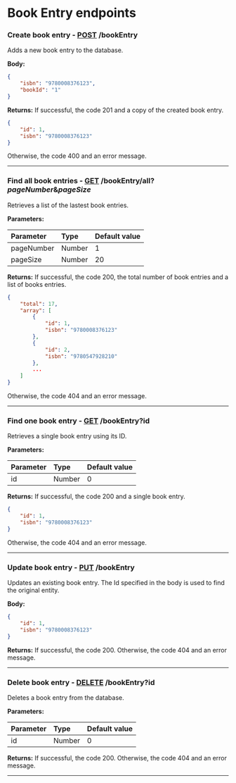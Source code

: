# Book Entry endpoints

### Create book entry - [POST]() /bookEntry

Adds a new book entry to the database.

**Body:**

```json
{
    "isbn": "9780008376123",
    "bookId": "1"
}
```

**Returns:** If successful, the code 201 and a copy of the created book entry.

```json
{
    "id": 1,
    "isbn": "9780008376123"
}
```

Otherwise, the code 400 and an error message.

---

### Find all book entries - [GET]() /bookEntry/all?*pageNumber*&*pageSize*

Retrieves a list of the lastest book entries.

**Parameters:**

| Parameter  | Type   | Default value |
|:-----------|:-------|:--------------|
| pageNumber | Number | 1             |
| pageSize   | Number | 20            |

**Returns:** If successful, the code 200, the total number of book entries and a list of books entries.

```json
{
    "total": 17,
    "array": [
        {
            "id": 1,
            "isbn": "9780008376123"
        },
        {
            "id": 2,
            "isbn": "9780547928210"
        },
        ...
    ]
}
```

Otherwise, the code 404 and an error message.

---

### Find one book entry - [GET]() /bookEntry?id

Retrieves a single book entry using its ID.

**Parameters:**

| Parameter  | Type   | Default value |
|:-----------|:-------|:--------------|
| id         | Number | 0             |

**Returns:** If successful, the code 200 and a single book entry.

```json
{
    "id": 1,
    "isbn": "9780008376123"
}
```

Otherwise, the code 404 and an error message.

---

### Update book entry - [PUT]() /bookEntry

Updates an existing book entry. The Id specified in the body is used to find the original entity.

**Body:**

```json
{
    "id": 1,
    "isbn": "9780008376123"
}
```

**Returns:** If successful, the code 200. Otherwise, the code 404 and an error message.

---

### Delete book entry - [DELETE]() /bookEntry?id

Deletes a book entry from the database.

**Parameters:**

| Parameter  | Type   | Default value |
|:-----------|:-------|:--------------|
| id         | Number | 0             |

**Returns:** If successful, the code 200. Otherwise, the code 404 and an error message.

---